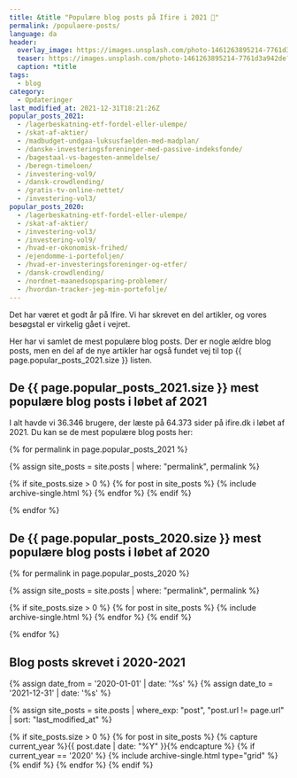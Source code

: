 ```yaml
---
title: &title "Populære blog posts på Ifire i 2021 🥇"
permalink: /populaere-posts/
language: da
header:
  overlay_image: https://images.unsplash.com/photo-1461263895214-7761d3a942de?ixid=MXwxMjA3fDB8MHxwaG90by1wYWdlfHx8fGVufDB8fHw%3D&ixlib=rb-1.2.1&auto=format&fit=crop&w=1984&q=5
  teaser: https://images.unsplash.com/photo-1461263895214-7761d3a942de?ixid=MXwxMjA3fDB8MHxwaG90by1wYWdlfHx8fGVufDB8fHw%3D&ixlib=rb-1.2.1&auto=format&fit=crop&w=400&q=5
  caption: *title
tags:
  - blog
category:
  - Opdateringer
last_modified_at: 2021-12-31T18:21:26Z
popular_posts_2021:
  - /lagerbeskatning-etf-fordel-eller-ulempe/
  - /skat-af-aktier/
  - /madbudget-undgaa-luksusfaelden-med-madplan/
  - /danske-investeringsforeninger-med-passive-indeksfonde/
  - /bagestaal-vs-bagesten-anmeldelse/
  - /beregn-timeloen/
  - /investering-vol9/
  - /dansk-crowdlending/
  - /gratis-tv-online-nettet/
  - /investering-vol3/
popular_posts_2020:
  - /lagerbeskatning-etf-fordel-eller-ulempe/
  - /skat-af-aktier/
  - /investering-vol3/
  - /investering-vol9/
  - /hvad-er-okonomisk-frihed/
  - /ejendomme-i-portefoljen/
  - /hvad-er-investeringsforeninger-og-etfer/
  - /dansk-crowdlending/
  - /nordnet-maanedsopsparing-problemer/
  - /hvordan-tracker-jeg-min-portefolje/
---
```


Det har været et godt år på Ifire. Vi har skrevet en del artikler, og vores besøgstal er virkelig gået i vejret.

Her har vi samlet de mest populære blog posts. Der er nogle ældre blog posts, men en del af de nye artikler har også fundet vej til top {{ page.popular_posts_2021.size }} listen.

## De {{ page.popular_posts_2021.size }} mest populære blog posts i løbet af 2021

I alt havde vi 36.346 brugere, der læste på 64.373 sider på ifire.dk i løbet af 2021. Du kan se de mest populære blog posts her:

{% for permalink in page.popular_posts_2021 %}

{% assign site_posts = site.posts | where: "permalink", permalink %}

{% if site_posts.size > 0 %}
  {% for post in site_posts %}
    {% include archive-single.html %}
  {% endfor %}
{% endif %}

{% endfor %}

## De {{ page.popular_posts_2020.size }} mest populære blog posts i løbet af 2020

{% for permalink in page.popular_posts_2020 %}

{% assign site_posts = site.posts | where: "permalink", permalink %}

{% if site_posts.size > 0 %}
  {% for post in site_posts %}
    {% include archive-single.html %}
  {% endfor %}
{% endif %}

{% endfor %}

## Blog posts skrevet i 2020-2021

{% assign date_from = '2020-01-01' | date: '%s' %}
{% assign date_to = '2021-12-31' | date: '%s' %}

{% assign site_posts = site.posts | where_exp: "post", "post.url != page.url" | sort: "last_modified_at" %}

<div class="feature__wrapper">

{% if site_posts.size > 0 %}
  {% for post in site_posts %}
    {% capture current_year %}{{ post.date | date: "%Y" }}{% endcapture %}
    {% if current_year == '2020' %}
      {% include archive-single.html type="grid" %}
    {% endif %}
  {% endfor %}
{% endif %}

</div>
